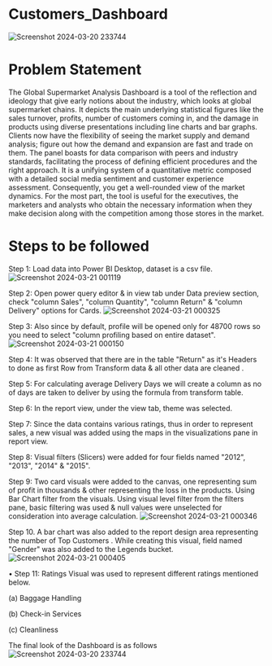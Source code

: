 # Customers_Dashboard
![Screenshot 2024-03-20 233744](https://github.com/Aditip904/Power_BI_Dashboard_Project/assets/112500658/73123fa5-f46d-4e16-bf45-d2e48374c96b)


# Problem Statement
The Global Supermarket Analysis Dashboard is a tool of the reflection and ideology that give early notions about the industry, which looks at global supermarket chains. It depicts the main underlying statistical figures like the sales turnover, profits, number of customers coming in, and the damage in products using diverse presentations including line charts and bar graphs. Clients now have the flexibility of seeing the market supply and demand analysis; figure out how the demand and expansion are fast and trade on them. The panel boasts for data comparison with peers and industry standards, facilitating the process of defining efficient procedures and the right approach. It is a unifying system of a quantitative metric composed with a detailed social media sentiment and customer experience assessment. Consequently, you get a well-rounded view of the market dynamics. For the most part, the tool is useful for the executives, the marketers and analysts who obtain the necessary information when they make decision along with the competition among those stores in the market.

# Steps to be followed 

Step 1: Load data into Power BI Desktop, dataset is a csv file.
![Screenshot 2024-03-21 001119](https://github.com/Aditip904/Power_BI_Dashboard_Project/assets/112500658/15a79002-2436-4033-a473-a105049be7b6)
 
Step 2: Open power query editor & in view tab under Data preview section, check "column Sales", "column Quantity", "column Return"  & "column Delivery" options for Cards.
![Screenshot 2024-03-21 000325](https://github.com/Aditip904/Power_BI_Dashboard_Project/assets/112500658/24239bf4-9923-409b-98f1-943862818308)

Step 3: Also since by default, profile will be opened only for 48700 rows so you need to select "column profiling based on entire dataset".
![Screenshot 2024-03-21 000150](https://github.com/Aditip904/Power_BI_Dashboard_Project/assets/112500658/b920d7c0-c798-421a-9390-f46174f16c07)

Step 4: It was observed that there are in the table "Return" as it's Headers to done as first Row from Transform data & all other data are cleaned .

Step 5: For calculating average Delivery Days we will create a column as no of days are taken to deliver by using the formula from transform table.

Step 6: In the report view, under the view tab, theme was selected.

Step 7: Since the data contains various ratings, thus in order to represent sales, a new visual was added using the maps in the visualizations pane in report view.

Step 8: Visual filters (Slicers) were added for four fields named "2012", "2013", "2014" & "2015".

Step 9: Two card visuals were added to the canvas, one representing sum of profit in thousands & other representing the loss in the products. Using Bar Chart filter from the visuals. Using visual level filter from the filters pane, basic filtering was used & null values were unselected for consideration into average calculation.
![Screenshot 2024-03-21 000346](https://github.com/Aditip904/Power_BI_Dashboard_Project/assets/112500658/932f59a0-b8be-42fc-aa8b-e71006c8f54e)
 
Step 10. A bar chart was also added to the report design area representing the number of Top Customers . While creating this visual, field named "Gender" was also added to the Legends bucket.
![Screenshot 2024-03-21 000405](https://github.com/Aditip904/Power_BI_Dashboard_Project/assets/112500658/61c0c2f0-5b08-4257-ae00-1454dc9037bf)

• Step 11: Ratings Visual was used to represent different ratings mentioned below.

(a) Baggage Handling

(b) Check-in Services

(c) Cleanliness


The final look of the Dashboard is as follows
![Screenshot 2024-03-20 233744](https://github.com/Aditip904/Power_BI_Dashboard_Project/assets/112500658/73123fa5-f46d-4e16-bf45-d2e48374c96b)
